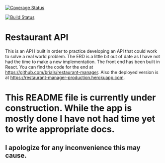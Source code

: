 [![Coverage Status](https://coveralls.io/repos/github/brials/restaurant-api/badge.svg?branch=master)](https://coveralls.io/github/brials/restaurant-api?branch=master)

[![Build Status](https://travis-ci.org/brials/restaurant-api.svg?branch=master)](https://travis-ci.org/brials/restaurant-api)

# Restaurant API

This is an API I built in order to practice developing an API that could work to solve a real world problem. The ERD is a little bit out of date as I have not had the time to make a new implementation. The front end has been built in React. You can find the code for the end at https://github.com/brials/restaurant-manager. Also the deployed version is at https://restaurant-manager-production.herokuapp.com.

# This README file is currently under construction. While the app is mostly done I have not had time yet to write appropriate docs.
## I apologize for any inconvenience this may cause.
